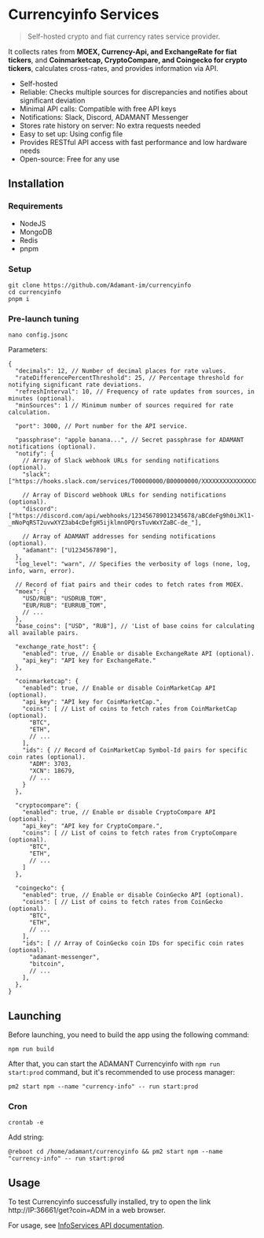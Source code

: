 # Currencyinfo Services

> Self-hosted crypto and fiat currency rates service provider.

It collects rates from **MOEX, Currency-Api, and ExchangeRate for fiat tickers**, and **Coinmarketcap, CryptoCompare, and Coingecko for crypto tickers**, calculates cross-rates, and provides information via API.

- Self-hosted
- Reliable: Checks multiple sources for discrepancies and notifies about significant deviation
- Minimal API calls: Compatible with free API keys
- Notifications: Slack, Discord, ADAMANT Messenger
- Stores rate history on server: No extra requests needed
- Easy to set up: Using config file
- Provides RESTful API access with fast performance and low hardware needs
- Open-source: Free for any use

## Installation

### Requirements

- NodeJS
- MongoDB
- Redis
- pnpm

### Setup

```
git clone https://github.com/Adamant-im/currencyinfo
cd currencyinfo
pnpm i
```

### Pre-launch tuning

```
nano config.jsonc
```

Parameters:

```jsonc
{
  "decimals": 12, // Number of decimal places for rate values.
  "rateDifferencePercentThreshold": 25, // Percentage threshold for notifying significant rate deviations.
  "refreshInterval": 10, // Frequency of rate updates from sources, in minutes (optional).
  "minSources": 1 // Minimum number of sources required for rate calculation.

  "port": 3000, // Port number for the API service.

  "passphrase": "apple banana...", // Secret passphrase for ADAMANT notifications (optional).
  "notify": {
    // Array of Slack webhook URLs for sending notifications (optional).
    "slack": ["https://hooks.slack.com/services/T00000000/B00000000/XXXXXXXXXXXXXXXXXXXXXXXX"],

    // Array of Discord webhook URLs for sending notifications (optional).
    "discord": ["https://discord.com/api/webhooks/123456789012345678/aBCdeFg9h0iJKl1-_mNoPqRST2uvwXYZ3ab4cDefgH5ijklmnOPQrsTuvWxYZaBC-de_"],

    // Array of ADAMANT addresses for sending notifications (optional).
    "adamant": ["U1234567890"],
  },
  "log_level": "warn", // Specifies the verbosity of logs (none, log, info, warn, error).

  // Record of fiat pairs and their codes to fetch rates from MOEX.
  "moex": {
    "USD/RUB": "USDRUB_TOM",
    "EUR/RUB": "EURRUB_TOM",
    // ...
  },
  "base_coins": ["USD", "RUB"], // 'List of base coins for calculating all available pairs.

  "exchange_rate_host": {
    "enabled": true, // Enable or disable ExchangeRate API (optional).
    "api_key": "API key for ExchangeRate."
  },

  "coinmarketcap": {
    "enabled": true, // Enable or disable CoinMarketCap API (optional).
    "api_key": "API key for CoinMarketCap.",
    "coins": [ // List of coins to fetch rates from CoinMarketCap (optional).
      "BTC",
      "ETH",
      // ...
    ],
    "ids": { // Record of CoinMarketCap Symbol-Id pairs for specific coin rates (optional).
      "ADM": 3703,
      "XCN": 18679,
      // ...
    }
  },

  "cryptocompare": {
    "enabled": true, // Enable or disable CryptoCompare API (optional).
    "api_key": "API key for CryptoCompare.",
    "coins": [ // List of coins to fetch rates from CryptoCompare (optional).
      "BTC",
      "ETH",
      // ...
    ]
  },

  "coingecko": {
    "enabled": true, // Enable or disable CoinGecko API (optional).
    "coins": [ // List of coins to fetch rates from CoinGecko (optional).
      "BTC",
      "ETH",
      // ...
    ],
    "ids": [ // Array of CoinGecko coin IDs for specific coin rates (optional).
      "adamant-messenger",
      "bitcoin",
      // ...
    ],
  },
}
```

## Launching

Before launching, you need to build the app using the following command:

```
npm run build
```

After that, you can start the ADAMANT Currencyinfo with `npm run start:prod` command, but it's recommended to use process manager:

```
pm2 start npm --name "currency-info" -- run start:prod
```

### Cron

```
crontab -e
```

Add string:

```
@reboot cd /home/adamant/currencyinfo && pm2 start npm --name "currency-info" -- run start:prod
```

## Usage

To test Currencyinfo successfully installed, try to open the link http://IP:36661/get?coin=ADM in a web browser.

For usage, see [InfoServices API documentation](https://github.com/Adamant-im/currencyinfo/wiki/InfoServices-API-documentation).
